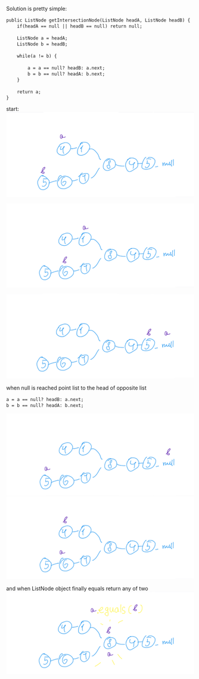 Solution is pretty simple:

    public ListNode getIntersectionNode(ListNode headA, ListNode headB) {
        if(headA == null || headB == null) return null;

        ListNode a = headA;
        ListNode b = headB;

        while(a != b) {

            a = a == null? headB: a.next;
            b = b == null? headA: b.next;
        }
        
        return a;
    }

start:
![image](s1.png)

![image](s2.png)

![image](s3.png)

when null is reached point list to the head of opposite list

    a = a == null? headB: a.next;
    b = b == null? headA: b.next;

![image](s4.png)
![image](s5.png)

and when ListNode object finally equals return any of two 
![image](s6.png)
